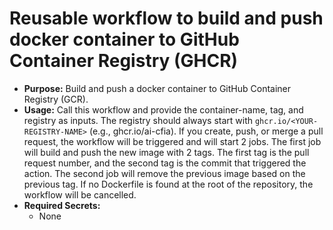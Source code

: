# Reusable workflow to build and push docker container to GitHub Container Registry (GHCR)

- **Purpose:** Build and push a docker container to GitHub Container Registry
  (GCR).
- **Usage:** Call this workflow and provide the container-name, tag, and
registry as inputs. The registry should always start with
`ghcr.io/<YOUR-REGISTRY-NAME>` (e.g., ghcr.io/ai-cfia). If you create, push, or
merge a pull request, the workflow will be triggered and will start 2 jobs. The
first job will build and push the new image with 2 tags. The first tag is the
pull request number, and the second tag is the commit that triggered the action.
The second job will remove the previous image based on the previous tag. If no
Dockerfile is found at the root of the repository, the workflow will be
cancelled.
- **Required Secrets:**
  - None

